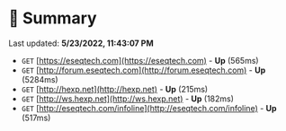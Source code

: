 # 📖 Summary
Last updated: **5/23/2022, 11:43:07 PM**

- `GET` [https://eseqtech.com](https://eseqtech.com) - **Up** (565ms)
- `GET` [http://forum.eseqtech.com](http://forum.eseqtech.com) - **Up** (5284ms)
- `GET` [http://hexp.net](http://hexp.net) - **Up** (215ms)
- `GET` [http://ws.hexp.net](http://ws.hexp.net) - **Up** (182ms)
- `GET` [http://eseqtech.com/infoline](http://eseqtech.com/infoline) - **Up** (517ms)
